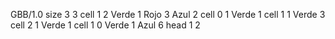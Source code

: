 <gs-board without-header> GBB/1.0
size 3 3
cell 1 2 Verde 1 Rojo 3 Azul 2 
cell 0 1 Verde 1 
cell 1 1 Verde 3 
cell 2 1 Verde 1 
cell 1 0 Verde 1 Azul 6 
head 1 2 </gs-board>